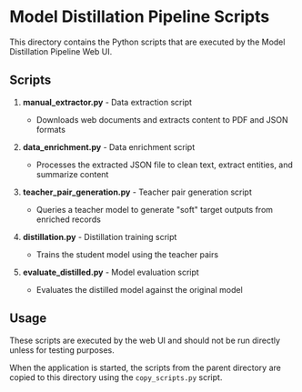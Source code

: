 # Model Distillation Pipeline Scripts

This directory contains the Python scripts that are executed by the Model Distillation Pipeline Web UI.

## Scripts

1. **manual_extractor.py** - Data extraction script
   - Downloads web documents and extracts content to PDF and JSON formats

2. **data_enrichment.py** - Data enrichment script
   - Processes the extracted JSON file to clean text, extract entities, and summarize content

3. **teacher_pair_generation.py** - Teacher pair generation script
   - Queries a teacher model to generate "soft" target outputs from enriched records

4. **distillation.py** - Distillation training script
   - Trains the student model using the teacher pairs

5. **evaluate_distilled.py** - Model evaluation script
   - Evaluates the distilled model against the original model

## Usage

These scripts are executed by the web UI and should not be run directly unless for testing purposes.

When the application is started, the scripts from the parent directory are copied to this directory using the `copy_scripts.py` script.
